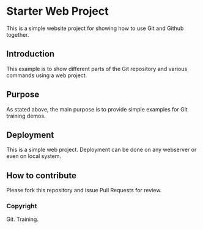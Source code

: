 # Starter Web Project

This is a simple website project for showing how to use Git and Github together.

## Introduction

This example is to show different parts of the Git repository and various commands using a web project.

## Purpose

As stated above, the main purpose is to provide simple examples for Git training demos.

## Deployment

This is a simple web project. Deployment can be done on any webserver or even on local system.

## How to contribute

Please fork this repository and issue Pull Requests for review.


### Copyright

Git. Training.